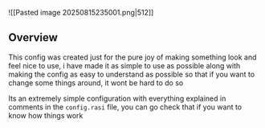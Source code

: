 ![[Pasted image 20250815235001.png|512]]
## Overview
This config was created just for the pure joy of making something look and feel nice to use, i have made it as simple to use as possible along with making the config as easy to understand as possible so that if you want to change some things around, it wont be hard to do so

Its an extremely simple configuration with everything explained in comments in the `config.rasi` file, you can go check that if you want to know how things work